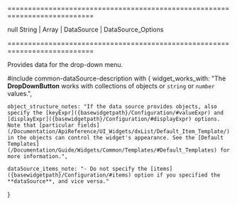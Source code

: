 ===========================================================================
<!--default-->null<!--/default-->
<!--type-->String | Array<CollectionWidgetItem, Object> | DataSource | DataSource_Options<!--/type-->
===========================================================================

<!--shortDescription-->
Provides data for the drop-down menu.
<!--/shortDescription-->

<!--fullDescription-->
#include common-dataSource-description with {
    widget_works_with: "The **DropDownButton** works with collections of objects or `string` or `number` values.",

    object_structure_notes: "If the data source provides objects, also specify the [keyExpr]({basewidgetpath}/Configuration/#valueExpr) and [displayExpr]({basewidgetpath}/Configuration/#displayExpr) options. Note that [particular fields](/Documentation/ApiReference/UI_Widgets/dxList/Default_Item_Template/) in the objects can control the widget's appearance. See the [Default Templates](/Documentation/Guide/Widgets/Common/Templates/#Default_Templates) for more information.",

    dataSource_items_note: "- Do not specify the [items]({basewidgetpath}/Configuration/#items) option if you specified the **dataSource**, and vice versa."
}
<!--/fullDescription-->